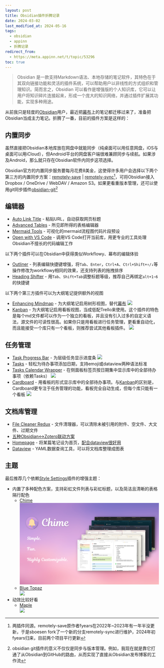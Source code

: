 ```yaml
---
layout: post
title: Obsidian插件折腾记录
date: 2024-03-02
last_modified_at: 2024-05-16
tags:
  - obsidian
  - appinn
  - 折腾记录
redirect_from:
  - https://meta.appinn.net/t/topic/53296
toc: true
---
```

> Obsidian 是一款支持Markdown语法、本地存储的笔记软件，其特色在于其双向链接功能和灵活的插件系统，可以帮助用户以非线性的方式组织和管理知识。简而言之，Obsidian 可以看作是增强版的个人知识库，它可以让用户将知识碎片连接起来，形成一个庞大的知识网络，并通过插件扩展其功能，实现多种用途。

从前我只是轻度的[Obsidian](https://obsidian.md)用户，最近把[幕布](https://mubu.com/)上的笔记都迁移过来了，准备把Obsidian当成主力笔记。折腾了一番，目前的插件方案是这样的：

## 内置同步

虽然直接把Obsidian本地库放在网盘中就能同步（纯桌面可以用任意网盘，iOS与桌面可以用iCloud），但Android平台的网盘客户端很难兼顾同步与续航。如果涉及Android，那么就只存在Obsidian软件内同步这项选择。

Obsidian官方的内置同步服务要每月花费8美金，这使得许多用户会选择以下两个第三方的内置同步方案：[remotely-save](https://obsidian.md/plugins?id=remotely-save) \| [remotely-sync](https://obsidian.md/plugins?id=remotely-secure)[^sync]，可将Obsidian接入Dropbox / OneDrive / WebDAV / Amazon S3。如果更看重版本管理，还可以使用git同步插件[obsidian-git](https://obsidian.md/plugins?id=obsidian-git)[^git]

[^sync]: 两插件同源。remotely-save原作者fyears在2022年~2023年有一年半没更新，于是sboesen fork了一个新的分支remotely-sync进行维护，2024年初fyears归来，目前两个项目平行更新

[^git]: obsidian git插件的意义不仅仅是同步与版本管理。例如，我现在就是靠它打通了从Obsidian到GitHub的路由，从而实现了直接从Obsidian发布博客的工作流

## 编辑器

- [Auto Link Title](https://obsidian.md/plugins?id=obsidian-auto-link-title) - 粘贴URL，自动获取网页标题
- [Advanced Tables](https://obsidian.md/plugins?id=table-editor-obsidian) - 所见即所得的表格编辑器
- [Mermaid Tools](https://obsidian.md/plugins?id=mermaid-tools) - 可视化的mermaid流程图代码片段预设
- [Open with VS Code](https://obsidian.md/plugins?id=open-vscode) - 调用VS Code打开当前库，用更专业的工具处理Obsidian不擅长的代码编辑工作

以下两个插件可以在Obsidian中获得类似Workflowy、幕布的编辑体验

- [Outliner](https://obsidian.md/plugins?id=obsidian-outliner) - 列表编辑快捷键增强，将`Tab`、`Enter`，`Ctrl+A`、`Ctrl+Shift+↑/↓`等操作修改为workflowy相同的效果，还支持列表的拖拽排序
- [Heading Shifter](https://obsidian.md/plugins?id=obsidian-heading-shifter) - 用`Tab`、`Shift+Tab`调整标题等级，推荐自己再绑定`alt+1~6`的快捷键

以下两个第三方插件可以为大纲笔记提供额外的视图

- [Enhancing Mindmap](https://obsidian.md/plugins?id=obsidian-enhancing-mindmap) - 为大纲笔记启用树形视图，替代[幕布](https://mubu.com)
   ![](https://user-images.githubusercontent.com/18719494/124454742-63ec8580-ddbb-11eb-8da0-7cd44f38a225.gif)
- [Kanban](https://obsidian.md/plugins?id=obsidian-kanban) - 为大纲笔记启用看板视图，当成低配Trello来使用。这个插件的特色是每个md文件都可以作为一个独立的看板，并且没有引入过多的自定义语法，源文件的可读性很高。如果你只是用看板进行任务管理，更看重自动化，而且能接受一个库只有一个看板，则推荐尝试其他看板插件。
   ![](https://github.com/mgmeyers/obsidian-kanban/raw/main/src/docs/Assets/Screen%20Shot%202021-09-16%20at%2012.58.22%20PM.png)

## 任务管理

- [Task Progress Bar](https://obsidian.md/plugins?id=obsidian-task-progress-bar) - 为层级任务显示进度条
  ![](https://github.com/Quorafind/Obsidian-Task-Progress-Bar/raw/master/media/example.gif)
- [Tasks](https://obsidian.md/plugins?id=obsidian-tasks-plugin) - 轻松为待办事项添加日期，支持emoji或dataview两种语法标准
- [Tasks Calendar Wrapper](https://obsidian.md/plugins?id=tasks-calendar-wrapper) - 在侧面板标签页按日期集中显示库中的全部待办事项（依赖Tasks）
   ![](https://github.com/Leonezz/obsidian-tasks-calendar-wrapper/raw/master/imgs/quick_entry.png)
- [Cardboard](https://obsidian.md/plugins?id=tasks-calendar-wrapper) - 用看板的形式显示库中的全部待办事项。与[Kanban](https://obsidian.md/plugins?id=obsidian-kanban)的区别是，Cardboard更专注于任务管理的功能，看板完全自动生成，但每个库只能有一个看板
  ![](https://github.com/roovo/obsidian-card-board/raw/main/images/dateBoard.png?raw=true)

## 文档库管理

- [File Cleaner Redux](https://obsidian.md/plugins?id=file-cleaner-redux) - 文件清理器，可以清除未被引用的附件、空文件、大文件、过期文件
- [五种Obsidian<->Zotero联动方案](zotero#obsidian)
- [Homepage](https://obsidian.md/plugins?id=homepage) - 将某篇笔记设为首页，[配合dataview很好用](https://xzsj.vip/2022/obsidian-08/)
- [Dataview](https://obsidian.md/plugins?id=dataview) - YAML数据查询工具，可以将文档库整理成图表

## 主题

最后推荐几个依赖[Style Settings](https://obsidian.md/plugins?id=obsidian-style-settings)插件的增强主题：

- 内置了多种配色方案，支持彩虹文件列表与彩虹标题，以及简洁且清晰的表格隔行配色
	- [Chime](https://github.com/Bluemoondragon07/chime-theme)<br>![](https://github.com/Bluemoondragon07/chime-theme/raw/main/Screenshots/Showcase.png)
	- [Blue Topaz](https://github.com/PKM-er/Blue-Topaz_Obsidian-css)<br>![](https://raw.githubusercontent.com/PKM-er/Blue-Topaz_Obsidian-css/master/preview_Blue%20Topaz.png)
- 动效比较好看
	- [Maple](https://github.com/subframe7536/obsidian-theme-maple)<br>![](https://github.com/subframe7536/obsidian-theme-maple/raw/main/img/screenshot_source.webp)
